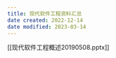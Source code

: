 ```yaml
---
title: 现代软件工程资料汇总
date created: 2022-12-14
date modified: 2023-03-14
---
```


[[现代软件工程概述20190508.pptx]]
